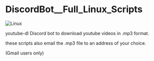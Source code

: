 # DiscordBot__Full_Linux_Scripts

![Linux](https://hackaday.com/wp-content/uploads/2017/01/optimizing-linux-thumbnail.jpg?w=400)

youtube-dl Discord bot to download youtube videos in .mp3 format.

these scripts also email the .mp3 file to an address of your choice. 

(Gmail users only)


